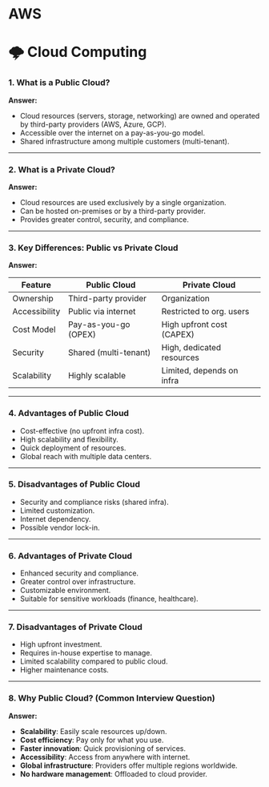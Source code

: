 # AWS

# 🌩️ Cloud Computing 

### 1. What is a **Public Cloud**?

**Answer:**

* Cloud resources (servers, storage, networking) are owned and operated by third-party providers (AWS, Azure, GCP).
* Accessible over the internet on a pay-as-you-go model.
* Shared infrastructure among multiple customers (multi-tenant).

---

### 2. What is a **Private Cloud**?

**Answer:**

* Cloud resources are used exclusively by a single organization.
* Can be hosted on-premises or by a third-party provider.
* Provides greater control, security, and compliance.

---

### 3. **Key Differences: Public vs Private Cloud**

**Answer:**

| Feature       | Public Cloud          | Private Cloud             |
| ------------- | --------------------- | ------------------------- |
| Ownership     | Third-party provider  | Organization              |
| Accessibility | Public via internet   | Restricted to org. users  |
| Cost Model    | Pay-as-you-go (OPEX)  | High upfront cost (CAPEX) |
| Security      | Shared (multi-tenant) | High, dedicated resources |
| Scalability   | Highly scalable       | Limited, depends on infra |

---

### 4. **Advantages of Public Cloud**

* Cost-effective (no upfront infra cost).
* High scalability and flexibility.
* Quick deployment of resources.
* Global reach with multiple data centers.

---

### 5. **Disadvantages of Public Cloud**

* Security and compliance risks (shared infra).
* Limited customization.
* Internet dependency.
* Possible vendor lock-in.

---

### 6. **Advantages of Private Cloud**

* Enhanced security and compliance.
* Greater control over infrastructure.
* Customizable environment.
* Suitable for sensitive workloads (finance, healthcare).

---

### 7. **Disadvantages of Private Cloud**

* High upfront investment.
* Requires in-house expertise to manage.
* Limited scalability compared to public cloud.
* Higher maintenance costs.

---

### 8. **Why Public Cloud? (Common Interview Question)**

**Answer:**

* **Scalability**: Easily scale resources up/down.
* **Cost efficiency**: Pay only for what you use.
* **Faster innovation**: Quick provisioning of services.
* **Accessibility**: Access from anywhere with internet.
* **Global infrastructure**: Providers offer multiple regions worldwide.
* **No hardware management**: Offloaded to cloud provider.
